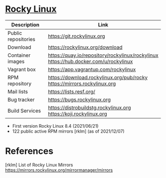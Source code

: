 # [Rocky Linux](https://rockylinux.org/)



Description            | Link
-----------------------|--------------------------
Public repositories    | <https://git.rockylinux.org>
Download               | <https://rockylinux.org/download>
Container images       | <https://quay.io/repository/rockylinux/rockylinux><br/><https://hub.docker.com/u/rockylinux>
Vagrant box            | <https://app.vagrantup.com/rockylinux>
RPM repository         | <https://download.rockylinux.org/pub/rocky><br/><https://mirrors.rockylinux.org>
Mail lists             | <https://lists.resf.org/>
Bug tracker            | <https://bugs.rockylinux.org>
Build Services         | <https://distrobuildstg.rockylinux.org><br/><https://koji.rockylinux.org>

* First version Rocky Linux 8.4 (2021/06/21)
* 122 public active RPM mirrors [rklm] (as of 2021/12/07)

# References

[rklm] List of Rocky Linux Mirrors  
<https://mirrors.rockylinux.org/mirrormanager/mirrors>

